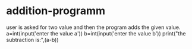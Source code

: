 # addition-programm
user is asked for two value and then the program adds the given value.
a=int(input('enter the value a'))
b=int(input('enter the value b'))
print("the subtraction is:",(a-b))
